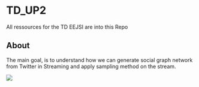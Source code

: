 # TD_UP2



All ressources for the TD EEJSI are into this Repo 


## About



The main goal, is to understand how we can generate social graph network from Twitter in Streaming and apply sampling method on the stream.

![](https://raw.githubusercontent.com/GuillaumeVIMONT/TD_UP2_new/master/static/img/fig1.png )
